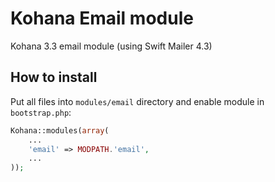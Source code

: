 Kohana Email module
============

Kohana 3.3 email module (using Swift Mailer 4.3)

## How to install
Put all files into `modules/email` directory and enable module in `bootstrap.php`:
```php
Kohana::modules(array(
	...
	'email' => MODPATH.'email',
	...
));
```